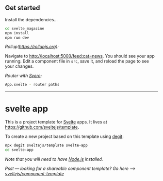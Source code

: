 ## Get started

Install the dependencies...

```bash
cd svelte_magazine
npm install
npm run dev
```

*Rollup(https://rollupjs.org):*

Navigate to [http://localhost:5000/feed:cat=news](http://localhost:5000/feed). You should see your app running. Edit a component file in `src`, save it, and reload the page to see your changes.


*Router with [Svero](https://github.com/kazzkiq/svero):*
```bash
App.svelte - router paths
```


---

# svelte app

This is a project template for [Svelte](https://svelte.dev) apps. It lives at https://github.com/sveltejs/template.

To create a new project based on this template using [degit](https://github.com/Rich-Harris/degit):

```bash
npx degit sveltejs/template svelte-app
cd svelte-app
```

*Note that you will need to have [Node.js](https://nodejs.org) installed.*

*Psst — looking for a shareable component template? Go here --> [sveltejs/component-template](https://github.com/sveltejs/component-template)*

